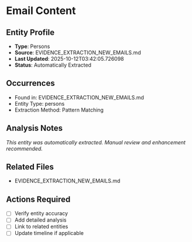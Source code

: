 # Email Content

## Entity Profile
- **Type**: Persons
- **Source**: EVIDENCE_EXTRACTION_NEW_EMAILS.md
- **Last Updated**: 2025-10-12T03:42:05.726098
- **Status**: Automatically Extracted

## Occurrences
- Found in: EVIDENCE_EXTRACTION_NEW_EMAILS.md
- Entity Type: persons
- Extraction Method: Pattern Matching

## Analysis Notes
*This entity was automatically extracted. Manual review and enhancement recommended.*

## Related Files
- EVIDENCE_EXTRACTION_NEW_EMAILS.md

## Actions Required
- [ ] Verify entity accuracy
- [ ] Add detailed analysis
- [ ] Link to related entities
- [ ] Update timeline if applicable
